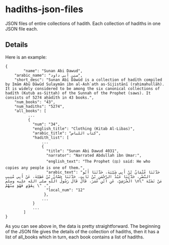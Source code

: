 # hadiths-json-files
JSON files of entire collections of hadith. Each collection of hadiths in one JSON file each. 

## Details
Here is an example:
```
{ 	
        "name": "Sunan Abi Dawud", 
	"arabic_name": "سنن أبي داود",
	"short_desc": "Sunan Abī Dāwūd is a collection of ḥadīth compiled by Imām Abū Dāwūd Sulaymān ibn al-Ash`ath as-Sijistānī (raḥimahullāh). It is widely considered to be among the six canonical collections of ḥadīth (Kutub as-Sittah) of the Sunnah of the Prophet (saws). It consists of 5274 aḥādīth in 43 books.",
	"num_books": "43",
	"num_hadiths": "5274",
	"all_books": [
          ...
          {
            "num": "34",
            "english_title": "Clothing (Kitab Al-Libas)",
            "arabic_title": "كتاب اللباس",
            "hadith_list": [
                ...
                {
                  "title": "Sunan Abi Dawud 4031", 
                  "narrator": "Narrated Abdullah ibn Umar:", 
                  "english_text": "The Prophet (ﷺ) said: He who copies any people is one of them.", 
                  "arabic_text": "حَدَّثَنَا عُثْمَانُ بْنُ أَبِي شَيْبَةَ، حَدَّثَنَا أَبُو النَّضْرِ، حَدَّثَنَا عَبْدُ الرَّحْمَنِ بْنُ ثَابِتٍ، حَدَّثَنَا حَسَّانُ بْنُ عَطِيَّةَ، عَنْ أَبِي مُنِيبٍ الْجُرَشِيِّ، عَنِ ابْنِ عُمَرَ، قَالَ قَالَ رَسُولُ اللَّهِ صلى الله عليه وسلم \n\" مَنْ تَشَبَّهَ بِقَوْمٍ فَهُوَ مِنْهُمْ \" .", 
                  "local_num": "12"
                 },
                ...
            }
            ...
        ]
}
```
As you can see above in, the data is pretty straightforward. The beginning of the JSON file gives the details of the collection of hadiths, then it has a list of all_books which in turn, each book contains a list of hadiths.
